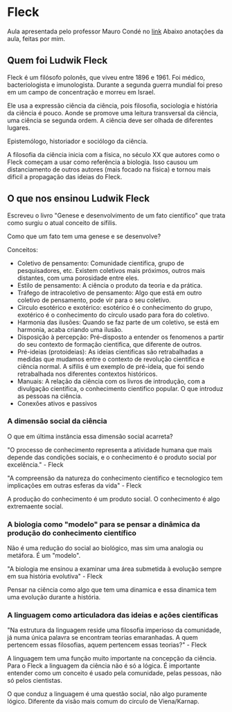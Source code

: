 # Fleck

Aula apresentada pelo professor Mauro Condé no [link](https://www.youtube.com/watch?v=dQdsyxQjuK0)
Abaixo anotações da aula, feitas por mim.

## Quem foi Ludwik Fleck

Fleck é um filósofo polonês, que viveu entre 1896 e 1961. Foi médico, bacteriologista e imunologista. Durante a segunda guerra mundial foi preso em um campo de concentração e morreu em Israel.

Ele usa a expressão ciência da ciência, pois filosofia, sociologia e história da ciência é pouco. Aonde se promove uma leitura transversal da ciência, uma ciência se segunda ordem. A ciência deve ser olhada de diferentes lugares.

Epistemólogo, historiador e sociólogo da ciência.

A filosofia da ciência inicia com a física, no século XX que autores como o Fleck começam a usar como referência a biologia. Isso causou um distanciamento de outros autores (mais focado na física) e tornou mais dificil a propagação das ideias do Fleck.

## O que nos ensinou Ludwik Fleck

Escreveu o livro "Genese e desenvolvimento de um fato científico" que trata como surgiu o atual conceito de sífilis.

Como que um fato tem uma genese e se desenvolve?

Conceitos:

- Coletivo de pensamento: Comunidade cientifica, grupo de pesquisadores, etc. Existem coletivos mais próximos, outros mais distantes, com uma porosidade entre eles.
- Estilo de pensamento: A ciência o produto da teoria e da prática.
- Tráfego de intracoletivo de pensamento: Algo que está em outro coletivo de pensamento, pode vir para o seu coletivo.
- Circulo esotérico e exotérico: esotérico é o conhecimento do grupo, exotérico é o conhecimento do círculo usado para fora do coletivo.
- Harmonia das ilusões: Quando se faz parte de um coletivo, se está em harmonia, acaba criando uma ilusão.
- Disposição à percepção: Pré-disposto a entender os fenomenos a partir do seu contexto de formação cientifica, que diferente de outros.
- Pré-ideias (protoideias): As ideias cientificas são retrabalhadas a medidas que mudamos entre o contexto de revolução cientifica e ciência normal. A sífilis é um exemplo de pré-ideia, que foi sendo retrabalhada nos diferentes contextos históricos.
- Manuais: A relação da ciência com os livros de introdução, com a divulgação cientifica, o conhecimento cientifico popular. O que introduz as pessoas na ciência.
- Conexões ativos e passivos

### A dimensão social da ciência

O que em última instância essa dimensão social acarreta?

"O processo de conhecimento representa a atividade humana que mais depende das condições sociais, e o conhecimento é o produto social por excelência." - Fleck

"A compreensão da natureza do conhecimento cientifico e tecnologico tem implicações em outras esferas da vida" - Fleck

A produção do conhecimento é um produto social. O conhecimento é algo extremaente social.

### A biologia como "modelo" para se pensar a dinâmica da produção do conhecimento científico

Não é uma redução do social ao biológico, mas sim uma analogia ou metáfora. É um "modelo".

"A biologia me ensinou a examinar uma área submetida à evolução sempre em sua história evolutiva" - Fleck

Pensar na ciência como algo que tem uma dinamica e essa dinamica tem uma evolução durante a história.

### A linguagem como articuladora das ideias e ações científicas

"Na estrutura da linguagem reside uma filosofia imperioso da comunidade, já numa única palavra se encontram teorias emaranhadas. A quem pertencem essas filosofias, aquem pertencem essas teorias?" - Fleck

A linguagem tem uma função muito importante na concepção da ciência. Para o Fleck a linguagem da ciência não é só a lógica. É importante entender como um conceito é usado pela comunidade, pelas pessoas, não só pelos cientistas.

O que conduz a linguagem é uma questão social, não algo puramente lógico. Diferente da visão mais comum do circulo de Viena/Karnap.
